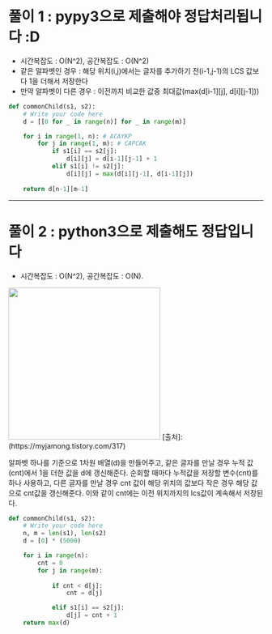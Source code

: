 
# 풀이 1 : pypy3으로 제출해야 정답처리됩니다 :D 
- 시간복잡도 : O(N^2), 공간복잡도 : O(N^2)  
- 같은 알파벳인 경우 : 해당 위치(i,j)에서는 글자를 추가하기 전(i-1,j-1)의 LCS 값보다 1을 더해서 저장한다  
- 만약 알파벳이 다른 경우 : 이전까지 비교한 값중 최대값(max(d[i-1][j], d[i][j-1]))
```python
def commonChild(s1, s2):
    # Write your code here
    d = [[0 for _ in range(n)] for _ in range(m)]

    for i in range(1, n): # ACAYKP
        for j in range(1, m): # CAPCAK
            if s1[i] == s2[j]:
                d[i][j] = d[i-1][j-1] + 1
            elif s1[i] != s2[j]:
                d[i][j] = max(d[i][j-1], d[i-1][j])
    
    return d[n-1][m-1]
```
---
# 풀이 2 : python3으로 제출해도 정답입니다
- 시간복잡도 : O(N^2), 공간복잡도 : O(N). 

<img width= "300" src="https://img1.daumcdn.net/thumb/R1280x0/?scode=mtistory2&fname=https%3A%2F%2Fblog.kakaocdn.net%2Fdn%2FcrVjs9%2Fbtrh8CowQGJ%2FBkvYwPNpNAR7L7KjwhkBA1%2Fimg.png">  
[출처]:(https://myjamong.tistory.com/317)  

알파벳 하나를 기준으로 1차원 배열(d)을 만들어주고, 같은 글자를 만날 경우 누적 값(cnt)에서 1을 더한 값을 d에 갱신해준다.
순회할 때마다 누적값을 저장할 변수(cnt)를 하나 사용하고, 다른 글자를 만날 경우 cnt 값이 해당 위치의 값보다 작은 경우 해당 값으로 cnt값을 갱신해준다.
이와 같이 cnt에는 이전 위치까지의 lcs값이 계속해서 저장된다.

```python
def commonChild(s1, s2):
    # Write your code here
    n, m = len(s1), len(s2)
    d = [0] * (5000)

    for i in range(n):
        cnt = 0
        for j in range(m):
            
            if cnt < d[j]:
                cnt = d[j]

            elif s1[i] == s2[j]:
                d[j] = cnt + 1
    return max(d)
```
